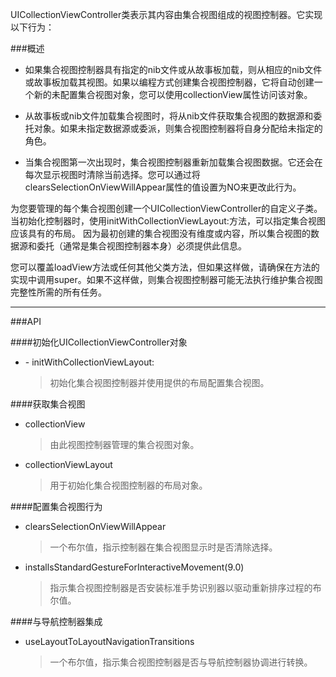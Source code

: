 UICollectionViewController类表示其内容由集合视图组成的视图控制器。它实现以下行为：

###概述

- 如果集合视图控制器具有指定的nib文件或从故事板加载，则从相应的nib文件或故事板加载其视图。如果以编程方式创建集合视图控制器，它将自动创建一个新的未配置集合视图对象，您可以使用collectionView属性访问该对象。

- 从故事板或nib文件加载集合视图时，将从nib文件获取集合视图的数据源和委托对象。如果未指定数据源或委派，则集合视图控制器将自身分配给未指定的角色。

- 当集合视图第一次出现时，集合视图控制器重新加载集合视图数据。它还会在每次显示视图时清除当前选择。您可以通过将clearsSelectionOnViewWillAppear属性的值设置为NO来更改此行为。

为您要管理的每个集合视图创建一个UICollectionViewController的自定义子类。 当初始化控制器时，使用initWithCollectionViewLayout:方法，可以指定集合视图应该具有的布局。 因为最初创建的集合视图没有维度或内容，所以集合视图的数据源和委托（通常是集合视图控制器本身）必须提供此信息。

您可以覆盖loadView方法或任何其他父类方法，但如果这样做，请确保在方法的实现中调用super。如果不这样做，则集合视图控制器可能无法执行维护集合视图完整性所需的所有任务。

---

###API

####初始化UICollectionViewController对象

- \- initWithCollectionViewLayout: 
  >初始化集合视图控制器并使用提供的布局配置集合视图。

####获取集合视图

- collectionView
  > 由此视图控制器管理的集合视图对象。

- collectionViewLayout
  > 用于初始化集合视图控制器的布局对象。


####配置集合视图行为

- clearsSelectionOnViewWillAppear
  > 一个布尔值，指示控制器在集合视图显示时是否清除选择。

- installsStandardGestureForInteractiveMovement(9.0)
  > 指示集合视图控制器是否安装标准手势识别器以驱动重新排序过程的布尔值。

####与导航控制器集成

- useLayoutToLayoutNavigationTransitions
  > 一个布尔值，指示集合视图控制器是否与导航控制器协调进行转换。




